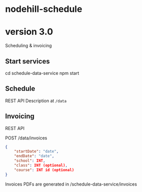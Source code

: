 # nodehill-schedule
# version 3.0
Scheduling & invoicing
## Start services
cd schedule-data-service
npm start 

## Schedule
REST API Description at `/data`


## Invoicing
REST API 

POST /data/invoices

```json
{
    "startDate": "date",
    "endDate": "date",
    "school": INT,
    "class": INT (optional),
    "course": INT id (optional)
}
```

Invoices PDFs are generated in /schedule-data-service/invoices

